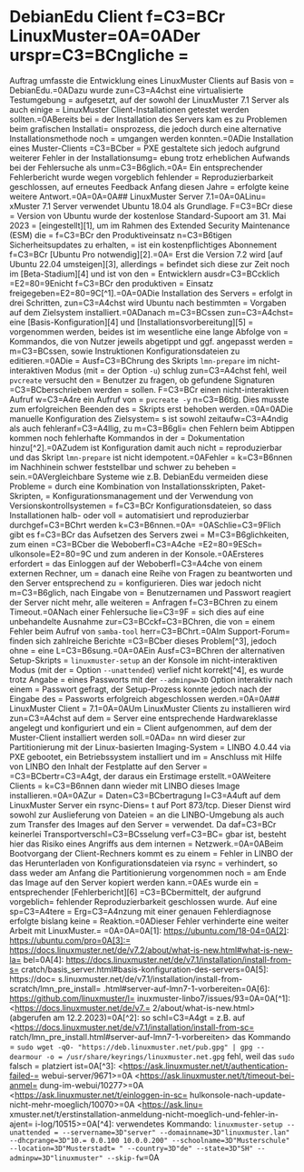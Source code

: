 # DebianEdu Client f=C3=BCr LinuxMuster=0A=0ADer urspr=C3=BCngliche =
Auftrag umfasste die Entwicklung eines LinuxMuster Clients auf Basis von =
DebianEdu.=0ADazu wurde zun=C3=A4chst eine virtualisierte Testumgebung =
aufgesetzt, auf der sowohl der LinuxMuster 7.1 Server als auch einige =
LinuxMuster Client-Installationen getestet werden sollten.=0ABereits bei =
der Installation des Servers kam es zu Problemen beim grafischen Installati=
onsprozess, die jedoch durch eine alternative Installationsmethode noch =
umgangen werden konnten.=0ADie Installation eines Muster-Clients =C3=BCber =
PXE gestaltete sich jedoch aufgrund weiterer Fehler in der Installationsumg=
ebung trotz erheblichen Aufwands bei der Fehlersuche als unm=C3=B6glich.=0A=
Ein entsprechender Fehlerbericht wurde wegen vorgeblich fehlender =
Reproduzierbarkeit geschlossen, auf erneutes Feedback Anfang diesen Jahre =
erfolgte keine weitere Antwort.=0A=0A=0A## LinuxMuster Server 7.1=0A=0ALinu=
xMuster 7.1 Server verwendet Ubuntu 18.04 als Grundlage. F=C3=BCr diese =
Version von Ubuntu wurde der kostenlose Standard-Supoort am 31. Mai 2023 =
[eingestellt][1], um im Rahmen des Extended Security Maintenance (ESM) die =
f=C3=BCr den Produktiveinsatz n=C3=B6tigen Sicherheitsupdates zu erhalten, =
ist ein kostenpflichtiges Abonnement f=C3=BCr [Ubuntu Pro notwendig][2].=0A=
Erst die Version 7.2 wird [auf Ubuntu 22.04 umsteigen][3], allerdings =
befindet sich diese zur Zeit noch im [Beta-Stadium][4] und ist von den =
Entwicklern ausdr=C3=BCcklich =E2=80=9Enicht f=C3=BCr den produktiven =
Einsatz freigegeben=E2=80=9C[^1].=0A=0ADie Installation des Servers =
erfolgt in drei Schritten, zun=C3=A4chst wird Ubuntu nach bestimmten =
Vorgaben auf dem Zielsystem installiert.=0ADanach m=C3=BCssen zun=C3=A4chst=
 eine [Basis-Konfiguration][4] und [Installationsvorbereitung][5] =
vorgenommen werden, beides ist im wesentliche eine lange Abfolge von =
Kommandos, die von Nutzer jeweils abgetippt und ggf. angepasst werden =
m=C3=BCssen, sowie Instruktionen Konfigurationsdateien zu editieren.=0ADie =
Ausf=C3=BChrung des Skripts `lmn-prepare` im nicht-interaktiven Modus (mit =
der Option `-u`) schlug zun=C3=A4chst fehl, weil `pvcreate` versucht den =
Benutzer zu fragen, ob gefundene Signaturen =C3=BCberschrieben werden =
sollen. F=C3=BCr einen nicht-interaktiven Aufruf w=C3=A4re ein Aufruf von =
`pvcreate -y` n=C3=B6tig. Dies musste zum erfolgreichen Beenden des =
Skripts erst behoben werden.=0A=0ADie manuelle Konfiguration des Zielsystem=
s ist sowohl zeitaufw=C3=A4ndig als auch fehleranf=C3=A4llig, zu m=C3=B6gli=
chen Fehlern beim Abtippen kommen noch fehlerhafte Kommandos in der =
Dokumentation hinzu[^2].=0AZudem ist Konfiguration damit auch nicht =
reproduzierbar und das Skript `lmn-prepare` ist nicht idempotent.=0AFehler =
k=C3=B6nnen im Nachhinein schwer feststellbar und schwer zu beheben =
sein.=0AVergleichbare Systeme wie z.B. DebianEdu vermeiden diese Probleme =
durch eine Kombination von Installationsskripten, Paket-Skripten, =
Konfigurationsmanagement und der Verwendung von Versionskontrollsystemen =
f=C3=BCr Konfigurationsdateien, so dass Installationen halb- oder voll =
automatisiert und reproduzierbar durchgef=C3=BChrt werden k=C3=B6nnen.=0A=
=0ASchlie=C3=9Flich gibt es f=C3=BCr das Aufsetzen des Servers zwei =
M=C3=B6glichkeiten, zum einen =C3=BCber die Weboberfl=C3=A4che =E2=80=9ESch=
ulkonsole=E2=80=9C und zum anderen in der Konsole.=0AErsteres erfordert =
das Einloggen auf der Weboberfl=C3=A4che von einem externen Rechner, um =
danach eine Reihe von Fragen zu beantworten und den Server entsprechend zu =
konfigurieren. Dies war jedoch nicht m=C3=B6glich, nach Eingabe von =
Benutzernamen und Passwort reagiert der Server nicht mehr, alle weiteren =
Anfragen f=C3=BChren zu einem Timeout.=0ANach einer Fehlersuche lie=C3=9F =
sich dies auf eine unbehandelte Ausnahme zur=C3=BCckf=C3=BChren, die von =
einem Fehler beim Aufruf von `samba-tool` herr=C3=BChrt.=0AIm Support-Forum=
 finden sich zahlreiche Berichte =C3=BCber dieses Problem[^3], jedoch ohne =
eine L=C3=B6sung.=0A=0AEin Ausf=C3=BChren der alternativen Setup-Skripts =
`linuxmuster-setup` an der Konsole im nicht-interaktiven Modus (mit der =
Option `--unattended`) verlief nicht korrekt[^4], es wurde trotz Angabe =
eines Passworts mit der `--adminpw=3D` Option interaktiv nach einem =
Passwort gefragt, der Setup-Prozess konnte jedoch nach der Eingabe des =
Passworts erfolgreich abgeschlossen werden.=0A=0A## LinuxMuster Client =
7.1=0A=0AUm LinuxMuster Clients zu installieren wird zun=C3=A4chst auf dem =
Server eine entsprechende Hardwareklasse angelegt und konfiguriert und ein =
Client aufgenommen, auf dem der Muster-Client installiert werden soll.=0ADa=
nn wird dieser zur Partitionierung mit der Linux-basierten Imaging-System =
LINBO 4.0.44 via PXE gebootet, ein Betriebssystem installiert und im =
Anschluss mit Hilfe von LINBO den Inhalt der Festplatte auf den Server =
=C3=BCbertr=C3=A4gt, der daraus ein Erstimage erstellt.=0AWeitere Clients =
k=C3=B6nnen dann wieder mit LINBO dieses Image installieren.=0A=0AZur =
Daten=C3=BCbertragung l=C3=A4uft auf dem LinuxMuster Server ein rsync-Diens=
t auf Port 873/tcp. Dieser Dienst wird sowohl zur Auslieferung von Dateien =
an die LINBO-Umgebung als auch zum Transfer des Images auf den Server =
verwendet. Da daf=C3=BCr keinerlei Transportverschl=C3=BCsselung verf=C3=BC=
gbar ist, besteht hier das Risiko eines Angriffs aus dem internen =
Netzwerk.=0A=0ABeim Bootvorgang der Client-Rechners kommt es zu einem =
Fehler in LINBO der das Herunterladen von Konfigurationsdateien via rsync =
verhindert, so dass weder am Anfang die Partitionierung vorgenommen noch =
am Ende das Image auf den Server kopiert werden kann.=0AEs wurde ein =
entsprechender [Fehlerbericht][6] =C3=BCbermittelt, der aufgrund vorgeblich=
 fehlender Reproduzierbarkeit geschlossen wurde. Auf eine sp=C3=A4tere =
Erg=C3=A4nzung mit einer genauen Fehlerdiagnose erfolgte bislang keine =
Reaktion.=0ADieser Fehler verhinderte eine weiter Arbeit mit LinuxMuster.=
=0A=0A=0A[1]: https://ubuntu.com/18-04=0A[2]: https://ubuntu.com/pro=0A[3]:=
 https://docs.linuxmuster.net/de/v7.2/about/what-is-new.html#what-is-new-la=
bel=0A[4]: https://docs.linuxmuster.net/de/v7.1/installation/install-from-s=
cratch/basis_server.html#basis-konfiguration-des-servers=0A[5]: https://doc=
s.linuxmuster.net/de/v7.1/installation/install-from-scratch/lmn_pre_install=
.html#server-auf-lmn7-1-vorbereiten=0A[6]: https://github.com/linuxmuster/l=
inuxmuster-linbo7/issues/93=0A=0A[^1]: <https://docs.linuxmuster.net/de/v7.=
2/about/what-is-new.html> (abgerufen am 12.2.2023)=0A[^2]: so schl=C3=A4gt =
z.B. auf <https://docs.linuxmuster.net/de/v7.1/installation/install-from-sc=
ratch/lmn_pre_install.html#server-auf-lmn7-1-vorbereiten> das Kommando =
`sudo wget -qO- "https://deb.linuxmuster.net/pub.gpg" | gpg --dearmour -o =
/usr/share/keyrings/linuxmuster.net.gpg` fehl, weil das `sudo` falsch =
platziert ist=0A[^3]: <https://ask.linuxmuster.net/t/authentication-failed-=
webui-server/9671>=0A      <https://ask.linuxmuster.net/t/timeout-bei-anmel=
dung-im-webui/10277>=0A      <https://ask.linuxmuster.net/t/einloggen-in-sc=
hulkonsole-nach-update-nicht-mehr-moeglich/10070>=0A      <https://ask.linu=
xmuster.net/t/erstinstallation-anmeldung-nicht-moeglich-und-fehler-in-ajent=
i-log/10515>=0A[^4]: verwendetes Kommando: `linuxmuster-setup --unattended =
--servername=3D"server" --domainname=3D"linuxmuster.lan" --dhcprange=3D"10.=
0.0.100 10.0.0.200" --schoolname=3D"Musterschule" --location=3D"Musterstadt=
" --country=3D"de" --state=3D"SH" --adminpw=3D"linuxmuster" --skip-fw`=0A
